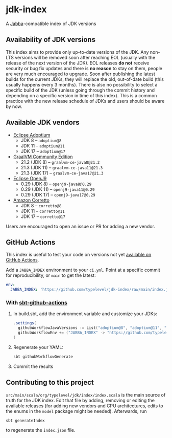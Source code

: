 # jdk-index

A [Jabba](https://github.com/shyiko/jabba)-compatible index of JDK versions

## Availability of JDK versions
This index aims to provide only up-to-date versions of the JDK. Any non-LTS versions will be removed soon after reaching
EOL (usually with the release of the next version of the JDK). EOL releases **do not** receive security or bug fix
updates and there is **no reason** to stay on them, people are very much encouraged to upgrade. Soon after publishing
the latest builds for the current JDKs, they will replace the old, out-of-date build (this usually happens every 3
months). There is also no possibility to select a specific build of the JDK (unless going through the commit history and
depending on a specific version in time of this index). This is a common practice with the new release schedule of JDKs
and users should be aware by now.

## Available JDK vendors
- [Eclipse Adoptium](https://adoptium.net)
  - JDK 8 &ndash; `adoptium@8`
  - JDK 11 &ndash; `adoptium@11`
  - JDK 17 &ndash; `adoptium@17`
- [GraalVM Community Edition](https://graalvm.org)
  - 21.2 (JDK 8) &ndash; `graalvm-ce-java8@21.2`
  - 21.3 (JDK 11) &ndash; `graalvm-ce-java11@21.3`
  - 21.3 (JDK 17) &ndash; `graalvm-ce-java17@21.3`
- [Eclipse OpenJ9](https://www.eclipse.org/openj9)
  - 0.29 (JDK 8) &ndash; `openj9-java8@0.29`
  - 0.29 (JDK 11) &ndash; `openj9-java11@0.29`
  - 0.29 (JDK 17) &ndash; `openj9-java17@0.29`
- [Amazon Corretto](https://docs.aws.amazon.com/corretto/index.html)
  - JDK 8 &ndash; `corretto@8`
  - JDK 11 &ndash; `corretto@11`
  - JDK 17 &ndash; `corretto@17`

Users are encouraged to open an issue or PR for adding a new vendor.

## GitHub Actions

This index is useful to test your code on versions not yet [available on GitHub Actions](https://github.com/actions/setup-java#supported-distributions).

Add a `JABBA_INDEX` environment to your `ci.yml`.  Point at a specific commit for reproducibility, or `main` to get the latest:

```yaml
env:
  JABBA_INDEX: 'https://github.com/typelevel/jdk-index/raw/main/index.json'
```

### With [sbt-github-actions](https://github.com/djspiewak/sbt-github-actions)

1. In build.sbt, add the environment variable and customize your JDKs:

   ```scala
   .settings(
     githubWorkflowJavaVersions := List("adoptium@8", "adoptium@11", "adoptium@17"),
     githubWorkflowEnv += ("JABBA_INDEX" -> "https://github.com/typelevel/jdk-index/raw/main/index.json")
   )
   ```

2. Regenerate your YAML:

   ```sh
   sbt githubWorkflowGenerate
   ```

3. Commit the results

## Contributing to this project
`src/main/scala/org/typelevel/jdk/index/index.scala` is the main source of truth for the JDK index. Edit that file by
adding, removing or editing the available releases (for adding new vendors and CPU architectures, edits to the enums in
the `model` package might be needed). Afterwards, run
```sh
sbt generateIndex
```
to regenerate the `index.json` file.

